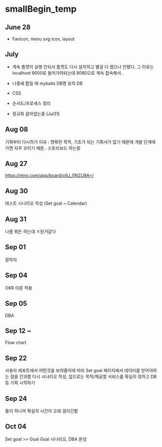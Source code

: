 # smallBegin_temp
## June 28
- Favicon, menu svg icon, layout

## July
- 계속 톰캣이 실행 안되서 톰캣도 다시 설치하고 별걸 다 했으나 안됐다.
그 이유는 localhost 9000로 들어가야되는데 8080으로 계속 접속해서..

- 나중에 합칠 때 mybatis DB명 유의
DB

- CSS
- 순서도/프로세스 정리

- 정규화 갈아엎는중 (Jul31)


## Aug 08
기획부터 다시하기 이유 : 명확한 목적, 기초가 되는 기획서가 없기 때문에 개발 단계에 가면 자꾸 꼬이기 때문..
스토리보드 하는중

## Aug 27
https://miro.com/app/board/o9J_l1NZU9A=/

## Aug 30
테스트 시나리오 작성 (Set goal ~ Calendar)

## Aug 31
나름 뭐든 하는데 ㅈ된거같다

## Sep 01
잘하자

## Sep 04
OKR 이론 적용

## Sep 05
DBA

## Sep 12 ~
Flow chart

## Sep 22
사용자 레포트에서 어떤것을 보여줄지에 따라 Set goal 페이지에서 데이터를 받아야하는 점을 간과함
다시 시나리오 작성, 앞으로는 목적/제공할 서비스를 확실히 정하고 DB 등 기획 시작하기

## Sep 24
둘이 하니까 확실히 시간이 오래 걸리긴함

## Oct 04
Set goal >> Goal
Goal 시나리오, DBA 완성

